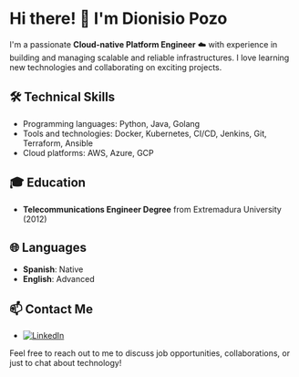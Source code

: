 <!--
**dioni-dev/dioni-dev** is a ✨ _special_ ✨ repository because its `README.md` (this file) appears on your GitHub profile.

Here are some ideas to get you started:

- 🔭 I’m currently working on ...
- 🌱 I’m currently learning ...
- 👯 I’m looking to collaborate on ...
- 🤔 I’m looking for help with ...
- 💬 Ask me about ...
- 📫 How to reach me: ...
- 😄 Pronouns: ...
- ⚡ Fun fact: ...
-->



# Hi there! 👋 I'm Dionisio Pozo

I'm a passionate **Cloud-native Platform Engineer** :cloud: with experience in building and managing scalable and reliable infrastructures. I love learning new technologies and collaborating on exciting projects.

## 🛠️ Technical Skills

- Programming languages: Python, Java, Golang
- Tools and technologies: Docker, Kubernetes, CI/CD, Jenkins, Git, Terraform, Ansible
- Cloud platforms: AWS, Azure, GCP

## 🎓 Education

- **Telecommunications Engineer Degree** from Extremadura University (2012)

## 🌐 Languages

- **Spanish**: Native
- **English**: Advanced

## 📫 Contact Me

- [![LinkedIn](https://img.shields.io/badge/Dionisio_Pozo--black?style=social&logo=linkedin)](https://www.linkedin.com/in/dionisiopozo)

Feel free to reach out to me to discuss job opportunities, collaborations, or just to chat about technology!
